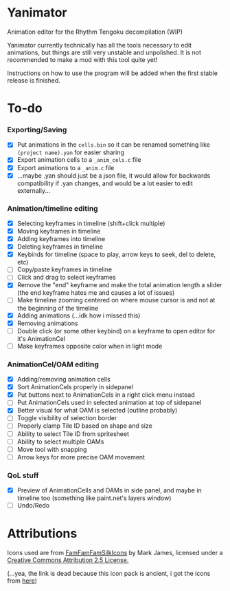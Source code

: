 # Yanimator

Animation editor for the Rhythm Tengoku decompilation (WIP)

Yanimator currently technically has all the tools necessary to edit animations, but things are still very unstable and unpolished. It is not recommended to make a mod with this tool quite yet!

Instructions on how to use the program will be added when the first stable release is finished.

# To-do

### Exporting/Saving

- [x] Put animations in the `cells.bin` so it can be renamed something like `(project name).yan` for easier sharing
- [x] Export animation cells to a `_anim_cels.c` file
- [x] Export animations to a `_anim.c` file
- [x] ...maybe .yan should just be a json file, it would allow for backwards compatibility if .yan changes, and would be a lot easier to edit externally...

### Animation/timeline editing

- [x] Selecting keyframes in timeline (shift+click multiple)
- [x] Moving keyframes in timeline
- [x] Adding keyframes into timeline
- [x] Deleting keyframes in timeline
- [x] Keybinds for timeline (space to play, arrow keys to seek, del to delete, etc)
- [ ] Copy/paste keyframes in timeline
- [ ] Click and drag to select keyframes
- [x] Remove the "end" keyframe and make the total animation length a slider (the end keyframe hates me and causes a lot of issues)
- [ ] Make timeline zooming centered on where mouse cursor is and not at the beginning of the timeline
- [x] Adding animations (...idk how i missed this)
- [x] Removing animations
- [ ] Double click (or some other keybind) on a keyframe to open editor for it's AnimationCel
- [ ] Make keyframes opposite color when in light mode

### AnimationCel/OAM editing

- [x] Adding/removing animation cells
- [x] Sort AnimationCels properly in sidepanel
- [x] Put buttons next to AnimationCels in a right click menu instead
- [ ] Put AnimationCels used in selected animation at top of sidepanel
- [x] Better visual for what OAM is selected (outline probably)
- [ ] Toggle visibility of selection border
- [ ] Properly clamp Tile ID based on shape and size
- [ ] Ability to select Tile ID from spritesheet
- [ ] Ability to select multiple OAMs
- [ ] Move tool with snapping
- [ ] Arrow keys for more precise OAM movement

### QoL stuff

- [x] Preview of AnimationCells and OAMs in side panel, and maybe in timeline too (something like paint.net's layers window)
- [ ] Undo/Redo

# Attributions

Icons used are from [FamFamFamSilkIcons](http://www.famfamfam.com/lab/icons/silk/) by Mark James, licensed under a [Creative Commons Attribution 2.5 License.](https://creativecommons.org/licenses/by/2.5/)


(...yea, the link is dead because this icon pack is ancient, i got the icons from [here](https://github.com/markjames/famfamfam-silk-icons))
